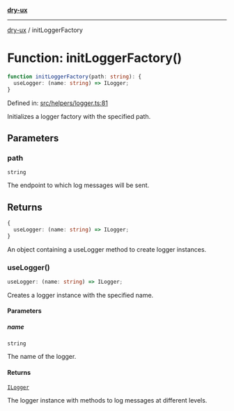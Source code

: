 [**dry-ux**](../README.md)

***

[dry-ux](../README.md) / initLoggerFactory

# Function: initLoggerFactory()

```ts
function initLoggerFactory(path: string): {
  useLogger: (name: string) => ILogger;
}
```

Defined in: [src/helpers/logger.ts:81](https://github.com/navedr/dry-ux/blob/709faf84d0a46bbe07884742afd585685ac19a7a/src/helpers/logger.ts#L81)

Initializes a logger factory with the specified path.

## Parameters

### path

`string`

The endpoint to which log messages will be sent.

## Returns

```ts
{
  useLogger: (name: string) => ILogger;
}
```

An object containing a useLogger method to create logger instances.

### useLogger()

```ts
useLogger: (name: string) => ILogger;
```

Creates a logger instance with the specified name.

#### Parameters

##### name

`string`

The name of the logger.

#### Returns

[`ILogger`](../interfaces/ILogger.md)

The logger instance with methods to log messages at different levels.
